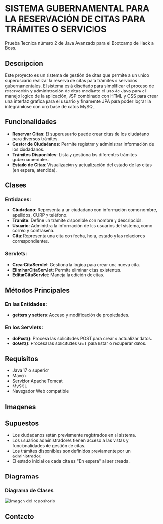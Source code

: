 # SISTEMA GUBERNAMENTAL PARA LA RESERVACIÓN DE CITAS PARA TRÁMITES O SERVICIOS
Prueba Tecnica número 2 de Java Avanzado para el Bootcamp de Hack a Boss.

## Descripcion
Este proyecto es un sistema de gestión de citas que permite a un unico superusuario realizar la reserva de citas para trámites o servicios gubernamentales. El sistema está diseñado para simplificar el proceso de reservación y administración de citas mediante el uso de Java para el manejo logico de la aplicación, JSP combinado con HTML y CSS para crear una interfaz grafica para el usuario y finamente JPA para poder lograr la integrándose con una base de datos MySQL
## Funcionalidades
- **Reservar Citas**: El superusuario puede crear citas de los ciudadano para diversos trámites.
- **Gestor de Ciudadanos**: Permite registrar y administrar información de los ciudadanos.
- **Trámites Disponibles**: Lista y gestiona los diferentes trámites gubernamentales.
- **Estado de Citas**: Visualización y actualización del estado de las citas (en espera, atendida).
## Clases

### Entidades:

- **Ciudadano**: Representa a un ciudadano con información como nombre, apellidos, CURP y teléfono.
- **Tramite**: Define un trámite disponible con nombre y descripción.
- **Usuario**: Administra la información de los usuarios del sistema, como correo y contraseña.
- **Cita**: Representa una cita con fecha, hora, estado y las relaciones correspondientes.

### Servlets:

- **CrearCitaServlet**: Gestiona la lógica para crear una nueva cita.
- **EliminarCitaServlet**: Permite eliminar citas existentes.
- **EditarCitaServlet**: Maneja la edición de citas.

## Métodos Principales

### En las Entidades:

- **getters y setters**: Acceso y modificación de propiedades.

### En los Servlets:

- **doPost()**: Procesa las solicitudes POST para crear o actualizar datos.
- **doGet()**: Procesa las solicitudes GET para listar o recuperar datos.

## Requisitos

- Java 17 o superior
- Maven
- Servidor Apache Tomcat 
- MySQL 
- Navegador Web compatible

## Imagenes


## Supuestos

- Los ciudadanos están previamente registrados en el sistema.
- Los usuarios administradores tienen acceso a las vistas y funcionalidades de gestión de citas.
- Los trámites disponibles son definidos previamente por un administrador.
- El estado inicial de cada cita es "En espera" al ser creada.



## Diagramas

### Diagrama de Clases
![Imagen del repositorio]([https://github.com/OmarGR203/GuzmanOmar_pruebatec1/blob/master/ImagenPruebas.png](https://github.com/OmarGR203/GuzmanOmar_pruebatec1/blob/master/ImagenPruebas.png))

## Contacto

